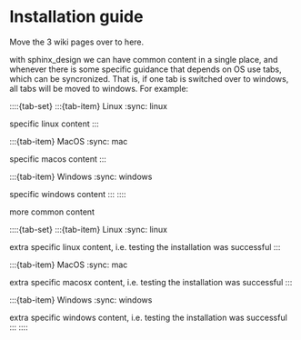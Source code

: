 # Installation guide

Move the 3 wiki pages over to here.

with sphinx_design we can have common content in a single place,
and whenever there is some specific guidance that depends on OS use
tabs, which can be syncronized. That is, if one tab is switched over to
windows, all tabs will be moved to windows. For example:

::::{tab-set}
:::{tab-item} Linux
:sync: linux

specific linux content
:::

:::{tab-item} MacOS
:sync: mac

specific macos content
:::

:::{tab-item} Windows
:sync: windows

specific windows content
:::
::::

more common content

::::{tab-set}
:::{tab-item} Linux
:sync: linux

extra specific linux content, i.e. testing the installation was successful
:::

:::{tab-item} MacOS
:sync: mac

extra specific macosx content, i.e. testing the installation was successful
:::

:::{tab-item} Windows
:sync: windows

extra specific windows content, i.e. testing the installation was successful
:::
::::
